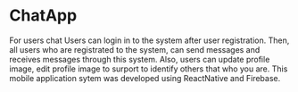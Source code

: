 # ChatApp
For users chat 
Users can login in to the system after user registration.
Then, all users who are registrated to the system, can send messages and receives messages through this system.
Also, users can update profile image, edit profile image to surport to identify others that who you are.
This mobile application sytem was developed using ReactNative and Firebase.
